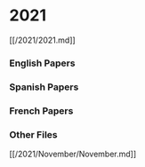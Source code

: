 # 2021

[[/2021/2021.md]]

### English Papers
### Spanish Papers
### French Papers

### Other Files
[[/2021/November/November.md]]
